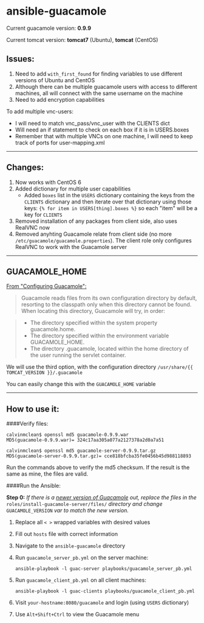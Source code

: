 # ansible-guacamole

Current guacamole version: **0.9.9**

Current tomcat version: **tomcat7** (Ubuntu), **tomcat** (CentOS)

## Issues:

1. Need to add `with_first_found` for finding variables to use different versions of Ubuntu and CentOS
2. Although there can be multiple guacamole users with access to different machines, all will connect with the same username on the machine
3. Need to add encryption capabilities

To add multiple vnc-users:

- I will need to match vnc_pass/vnc_user with the CLIENTS dict
- Will need an if statement to check on each box if it is in USERS.boxes
- Remember that with multiple VNCs on one machine, I will need to keep track of ports for user-mapping.xml

----------------------------------------------------------------------------------

## Changes:

1. Now works with CentOS 6
2. Added dictionary for multiple user capabilities
	- Added `boxes` list in the `USERS` dictionary containing the keys from the `CLIENTS` dictionary and then iterate over that dictionary using those keys: `{% for item in USERS[thing].boxes %}` so each "item" will be a key for `CLIENTS`
3. Removed installation of any packages from client side, also uses RealVNC now
4. Removed anyhting Guacamole relate from client side (no more `/etc/guacamole/guacamole.properties`). The client role only configures RealVNC to work with the Guacamole server
 


----------------------------------------------------------------------------------
## GUACAMOLE_HOME

[From "Configuring Guacamole":](http://guacamole.incubator.apache.org/doc/gug/configuring-guacamole.html)
> Guacamole reads files from its own configuration directory by default, resorting to the classpath only when this directory cannot be found. When locating this directory, Guacamole will try, in order:

>	- The directory specified within the system property guacamole.home.
>	- The directory specified within the environment variable GUACAMOLE_HOME.
>	- The directory .guacamole, located within the home directory of the user running the servlet container.

We will use the third option, with the configuration directory `/usr/share/{{ TOMCAT_VERSION }}/.guacamole`

You can easily change this with the `GUACAMOLE_HOME` variable

----------------------------------------------------------------------------------
## How to use it:

####Verify files:

```
calvinmclean$ openssl md5 guacamole-0.9.9.war 
MD5(guacamole-0.9.9.war)= 324c17aa305a077a2127378a2d0a7a51
```
```
calvinmclean$ openssl md5 guacamole-server-0.9.9.tar.gz 
MD5(guacamole-server-0.9.9.tar.gz)= cce818bfcba35fe0456b45d988118893
```

Run the commands above to verify the md5 checksum. If the result is the same as mine, the files are valid.

####Run the Ansible:

**Step 0:** *If there is a [newer version of Guacamole](http://guacamole.incubator.apache.org/releases/) out, replace the files in the* `roles/install-guacamole-server/files/` *directory and change* `GUACAMOLE_VERSION` *var to match the new version.*

1. Replace all `< >` wrapped variables with desired values

2. Fill out `hosts` file with correct information
3. Navigate to the `ansible-guacamole` directory
4. Run `guacamole_server_pb.yml` on the server machine:

	`ansible-playbook -l guac-server playbooks/guacamole_server_pb.yml`

5. Run `guacamole_client_pb.yml` on all client machines:

	`ansible-playbook -l guac-clients playbooks/guacamole_client_pb.yml`

6. Visit `your-hostname:8080/guacamole` and login (using `USERS` dictionary)
7. Use `Alt+Shift+Ctrl` to view the Guacamole menu